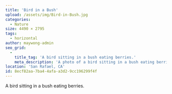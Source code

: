 ```yaml
---
title: 'Bird in a Bush'
upload: /assets/img/Bird-in-Bush.jpg
categories:
  - Nature
size: 4490 × 2795
tags:
  - horizontal
author: maywong-admin
seo_grid:
  -
    title_tag: 'A bird sitting in a bush eating berries.'
    meta_description: 'A photo of a bird sitting in a bush eating berries.'
location: 'San Rafael, CA'
id: 8ecf82aa-7ba4-4afa-a3d2-9cc196299f4f
---
```

A bird sitting in a bush eating berries.